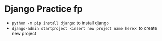 # Django Practice fp

- `python -m pip install django`: to install django
- `django-admin startproject <insert new project name here>`: to create new project
